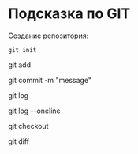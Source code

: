 # Подсказка по GIT


Создание репозитория:
```
git init
```


git add

git commit -m "message"

git log 

git log --oneline

git checkout

git diff

